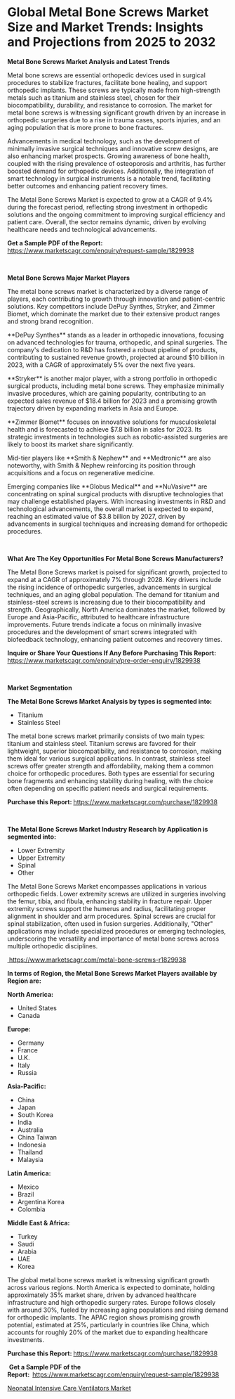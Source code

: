 <p><h1>Global Metal Bone Screws Market Size and Market Trends: Insights and Projections from 2025 to 2032</h1></p><p><strong>Metal Bone Screws Market Analysis and Latest Trends</strong></p>
<p><p>Metal bone screws are essential orthopedic devices used in surgical procedures to stabilize fractures, facilitate bone healing, and support orthopedic implants. These screws are typically made from high-strength metals such as titanium and stainless steel, chosen for their biocompatibility, durability, and resistance to corrosion. The market for metal bone screws is witnessing significant growth driven by an increase in orthopedic surgeries due to a rise in trauma cases, sports injuries, and an aging population that is more prone to bone fractures.</p><p>Advancements in medical technology, such as the development of minimally invasive surgical techniques and innovative screw designs, are also enhancing market prospects. Growing awareness of bone health, coupled with the rising prevalence of osteoporosis and arthritis, has further boosted demand for orthopedic devices. Additionally, the integration of smart technology in surgical instruments is a notable trend, facilitating better outcomes and enhancing patient recovery times.</p><p>The Metal Bone Screws Market is expected to grow at a CAGR of 9.4% during the forecast period, reflecting strong investment in orthopedic solutions and the ongoing commitment to improving surgical efficiency and patient care. Overall, the sector remains dynamic, driven by evolving healthcare needs and technological advancements.</p></p>
<p><strong>Get a Sample PDF of the Report:&nbsp;</strong> <a href="https://www.marketscagr.com/enquiry/request-sample/1829938?utm_campaign=2095&utm_medium=2&utm_source=Github&utm_content=ia&utm_term=05032025&utm_id=metal-bone-screws">https://www.marketscagr.com/enquiry/request-sample/1829938</a></p>
<p>&nbsp;</p>
<p><strong>Metal Bone Screws Major Market Players</strong></p>
<p><p>The metal bone screws market is characterized by a diverse range of players, each contributing to growth through innovation and patient-centric solutions. Key competitors include DePuy Synthes, Stryker, and Zimmer Biomet, which dominate the market due to their extensive product ranges and strong brand recognition.</p><p>**DePuy Synthes** stands as a leader in orthopedic innovations, focusing on advanced technologies for trauma, orthopedic, and spinal surgeries. The company's dedication to R&D has fostered a robust pipeline of products, contributing to sustained revenue growth, projected at around $10 billion in 2023, with a CAGR of approximately 5% over the next five years.</p><p>**Stryker** is another major player, with a strong portfolio in orthopedic surgical products, including metal bone screws. They emphasize minimally invasive procedures, which are gaining popularity, contributing to an expected sales revenue of $18.4 billion for 2023 and a promising growth trajectory driven by expanding markets in Asia and Europe.</p><p>**Zimmer Biomet** focuses on innovative solutions for musculoskeletal health and is forecasted to achieve $7.8 billion in sales for 2023. Its strategic investments in technologies such as robotic-assisted surgeries are likely to boost its market share significantly.</p><p>Mid-tier players like **Smith & Nephew** and **Medtronic** are also noteworthy, with Smith & Nephew reinforcing its position through acquisitions and a focus on regenerative medicine.</p><p>Emerging companies like **Globus Medical** and **NuVasive** are concentrating on spinal surgical products with disruptive technologies that may challenge established players. With increasing investments in R&D and technological advancements, the overall market is expected to expand, reaching an estimated value of $3.8 billion by 2027, driven by advancements in surgical techniques and increasing demand for orthopedic procedures.</p></p>
<p>&nbsp;</p>
<p><strong>What Are The Key Opportunities For Metal Bone Screws Manufacturers?</strong></p>
<p><p>The Metal Bone Screws market is poised for significant growth, projected to expand at a CAGR of approximately 7% through 2028. Key drivers include the rising incidence of orthopedic surgeries, advancements in surgical techniques, and an aging global population. The demand for titanium and stainless-steel screws is increasing due to their biocompatibility and strength. Geographically, North America dominates the market, followed by Europe and Asia-Pacific, attributed to healthcare infrastructure improvements. Future trends indicate a focus on minimally invasive procedures and the development of smart screws integrated with biofeedback technology, enhancing patient outcomes and recovery times.</p></p>
<p><strong>Inquire or Share Your Questions If Any Before Purchasing This Report:</strong> <a href="https://www.marketscagr.com/enquiry/pre-order-enquiry/1829938?utm_campaign=2095&utm_medium=2&utm_source=Github&utm_content=ia&utm_term=05032025&utm_id=metal-bone-screws">https://www.marketscagr.com/enquiry/pre-order-enquiry/1829938</a></p>
<p>&nbsp;</p>
<p><strong>Market Segmentation</strong></p>
<p><strong>The Metal Bone Screws Market Analysis by types is segmented into:</strong></p>
<p><ul><li>Titanium</li><li>Stainless Steel</li></ul></p>
<p><p>The metal bone screws market primarily consists of two main types: titanium and stainless steel. Titanium screws are favored for their lightweight, superior biocompatibility, and resistance to corrosion, making them ideal for various surgical applications. In contrast, stainless steel screws offer greater strength and affordability, making them a common choice for orthopedic procedures. Both types are essential for securing bone fragments and enhancing stability during healing, with the choice often depending on specific patient needs and surgical requirements.</p></p>
<p><strong>Purchase this Report:&nbsp;</strong><a href="https://www.marketscagr.com/purchase/1829938?utm_campaign=2095&utm_medium=2&utm_source=Github&utm_content=ia&utm_term=05032025&utm_id=metal-bone-screws">https://www.marketscagr.com/purchase/1829938</a></p>
<p>&nbsp;</p>
<p><strong>The Metal Bone Screws Market Industry Research by Application is segmented into:</strong></p>
<p><ul><li>Lower Extremity</li><li>Upper Extremity</li><li>Spinal</li><li>Other</li></ul></p>
<p><p>The Metal Bone Screws Market encompasses applications in various orthopedic fields. Lower extremity screws are utilized in surgeries involving the femur, tibia, and fibula, enhancing stability in fracture repair. Upper extremity screws support the humerus and radius, facilitating proper alignment in shoulder and arm procedures. Spinal screws are crucial for spinal stabilization, often used in fusion surgeries. Additionally, "Other" applications may include specialized procedures or emerging technologies, underscoring the versatility and importance of metal bone screws across multiple orthopedic disciplines.</p></p>
<p><a href="https://www.marketscagr.com/metal-bone-screws-r1829938?utm_campaign=2095&utm_medium=2&utm_source=Github&utm_content=ia&utm_term=05032025&utm_id=metal-bone-screws">&nbsp;https://www.marketscagr.com/metal-bone-screws-r1829938</a></p>
<p><strong>In terms of Region, the Metal Bone Screws Market Players available by Region are:</strong></p>
<p>
    <p> <strong> North America: </strong>
        <ul>
            <li>United States</li>
            <li>Canada</li>
        </ul>
        </p> 
    <p> <strong> Europe: </strong>
        <ul>
            <li>Germany</li>
            <li>France</li>
            <li>U.K.</li>
            <li>Italy</li>
            <li>Russia</li>
        </ul>
        </p> 
    <p> <strong> Asia-Pacific: </strong>
        <ul>
            <li>China</li>
            <li>Japan</li>
            <li>South Korea</li>
            <li>India</li>
            <li>Australia</li>
            <li>China Taiwan</li>
            <li>Indonesia</li>
            <li>Thailand</li>
            <li>Malaysia</li>
        </ul>
        </p> 
    <p> <strong> Latin America: </strong>
        <ul>
            <li>Mexico</li>
            <li>Brazil</li>
            <li>Argentina Korea</li>
            <li>Colombia</li>
        </ul>
        </p> 
    <p> <strong> Middle East & Africa: </strong>
        <ul>
            <li>Turkey</li>
            <li>Saudi</li>
            <li>Arabia</li>
            <li>UAE</li>
            <li>Korea</li>
        </ul>
    </p>
    </p>
<p><p>The global metal bone screws market is witnessing significant growth across various regions. North America is expected to dominate, holding approximately 35% market share, driven by advanced healthcare infrastructure and high orthopedic surgery rates. Europe follows closely with around 30%, fueled by increasing aging populations and rising demand for orthopedic implants. The APAC region shows promising growth potential, estimated at 25%, particularly in countries like China, which accounts for roughly 20% of the market due to expanding healthcare investments.</p></p>
<p><strong>Purchase this Report: </strong><a href="https://www.marketscagr.com/purchase/1829938?utm_campaign=2095&utm_medium=2&utm_source=Github&utm_content=ia&utm_term=05032025&utm_id=metal-bone-screws">https://www.marketscagr.com/purchase/1829938</a></p>
<p>&nbsp;<strong>Get a Sample PDF of the Report:&nbsp;&nbsp;</strong><a href="https://www.marketscagr.com/enquiry/request-sample/1829938?utm_campaign=2095&utm_medium=2&utm_source=Github&utm_content=ia&utm_term=05032025&utm_id=metal-bone-screws">https://www.marketscagr.com/enquiry/request-sample/1829938</a></p>
<p><strong></strong></p>
<p><p><a href="https://github.com/mauripalmi/Market-Research-Report-List-6/blob/main/neonatal-intensive-care-ventilators-market.md?utm_campaign=2095&utm_medium=2&utm_source=Github&utm_content=ia&utm_term=05032025&utm_id=metal-bone-screws">Neonatal Intensive Care Ventilators Market</a></p></p>